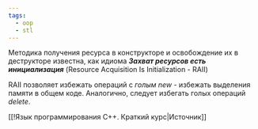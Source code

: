 ```yaml
---
tags:
  - oop
  - stl
---
```


Методика получения ресурса в конструкторе и освобождение их в деструкторе известна, как идиома ***Захват ресурсов есть инициализация*** (Resource Acquisition Is Initialization - RAII) 

RAII позволяет избежать операций с *голым new* - избежать выделения памяти в общем коде. Аналогично, следует избегать голых операций *delete*.

[[!Язык программирования C++. Краткий курс|Источник]]

